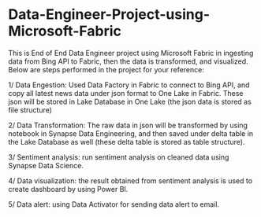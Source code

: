 # Data-Engineer-Project-using-Microsoft-Fabric
This is End of End Data Engineer project using Microsoft Fabric in ingesting data from Bing API to Fabric, then the data is transformed, and visualized. Below are steps performed in the project for your reference: 

1/ Data Engestion: Used Data Factory in Fabric to connect to Bing API, and copy all latest news data under json format to  One Lake in Fabric. These json will be stored in Lake Database in One Lake (the json data is stored as file structure)

2/ Data Transformation: The raw data in json will be transformed by using notebook in Synapse Data Engineering, and then saved under delta table in the Lake Database as well (these delta table is stored as table structure).

3/ Sentiment analysis: run sentiment analysis on cleaned data using Synapse Data Science.

4/ Data visualization: the result obtained from sentiment analysis is used to create dashboard by using Power BI.

5/ Data alert: using Data Activator for sending data alert to email. 
